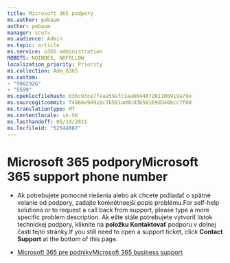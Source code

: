 ```yaml
---
title: Microsoft 365 podpory
ms.author: pebaum
author: pebaum
manager: scotv
ms.audience: Admin
ms.topic: article
ms.service: o365-administration
ROBOTS: NOINDEX, NOFOLLOW
localization_priority: Priority
ms.collection: Adm_O365
ms.custom:
- "9002926"
- "5599"
ms.openlocfilehash: b36c93ce7feaa59afc1aa604407281100919a79e
ms.sourcegitcommit: f4866e94918c7b591ad0cd3b58169d340bcc7f00
ms.translationtype: MT
ms.contentlocale: sk-SK
ms.lasthandoff: 05/19/2021
ms.locfileid: "52544087"
---
```

# <a name="microsoft-365-support-phone-number"></a><span data-ttu-id="582a5-102">Microsoft 365 podpory</span><span class="sxs-lookup"><span data-stu-id="582a5-102">Microsoft 365 support phone number</span></span>

- <span data-ttu-id="582a5-103">Ak potrebujete pomocné riešenia alebo ak chcete požiadať o spätné volanie od podpory, zadajte konkrétneejší popis problému.</span><span class="sxs-lookup"><span data-stu-id="582a5-103">For self-help solutions or to request a call back from support, please type a more specific problem description.</span></span>  <span data-ttu-id="582a5-104">Ak ešte stále potrebujete vytvoriť lístok technickej podpory, kliknite na **položku Kontaktovať** podporu v dolnej časti tejto stránky.</span><span class="sxs-lookup"><span data-stu-id="582a5-104">If you still need to open a support ticket, click **Contact Support** at the bottom of this page.</span></span>

- [<span data-ttu-id="582a5-105">Microsoft 365 pre podniky</span><span class="sxs-lookup"><span data-stu-id="582a5-105">Microsoft 365 business support</span></span>](https://go.microsoft.com/fwlink/p/?linkid=518322)
